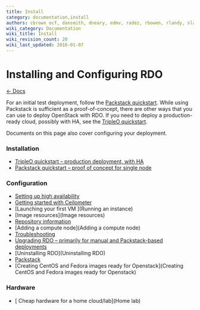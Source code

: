 ```yaml
---
title: Install
category: documentation,install
authors: cbrown ocf, dansmith, dneary, edmv, radez, rbowen, rlandy, slagle, snecklifter
wiki_category: Documentation
wiki_title: Install
wiki_revision_count: 20
wiki_last_updated: 2016-01-07
---
```


# Installing and Configuring RDO

[ ← Docs](Docs)

For an initial test deployment, follow the [Packstack quickstart](/install/quickstart). While using Packstack is sufficient as a proof-of-concept, there are other ways that you can use to deploy OpenStack with RDO. If you need to deploy a production-ready cloud, possibly with HA, see the [TripleO quickstart](/tripleo).

Documents on this page also cover configuring your deployment.

### Installation

* [TripleO quickstart &ndash; production deployment, with HA](/tripleo)
* [Packstack quickstart &ndash; proof of concept for single node](/install/quickstart)

### Configuration

*   [Setting up high availability](/ha)
*   [Getting started with Ceilometer](CeilometerQuickStart)
*   [Launching your first VM ](Running an instance)
*   [Image resources](Image resources)
*   [Repository information ](Repositories)
*   [Adding a compute node](Adding a compute node)
*   [Troubleshooting](Troubleshooting)
*   [Upgrading RDO &ndash; primarily for manual and Packstack-based deployments](upgrading-rdo)
*   [Uninstalling RDO](Uninstalling RDO)
*   [Packstack](Packstack_cookbook)
*   [Creating CentOS and Fedora images ready for Openstack](Creating CentOS and Fedora images ready for Openstack)

### Hardware

*   [ Cheap hardware for a home cloud/lab](Home lab)

